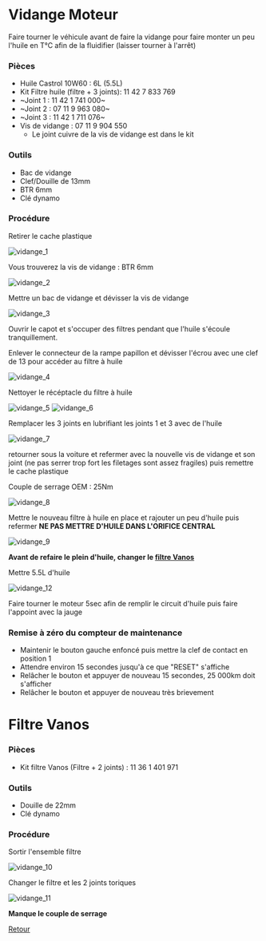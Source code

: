 # Vidange Moteur

Faire tourner le véhicule avant de faire la vidange pour faire monter un peu l'huile en T°C afin de la fluidifier (laisser tourner à l'arrêt)

### Pièces

- Huile Castrol 10W60 : 6L (5.5L)
- Kit Filtre huile (filtre + 3 joints): 11 42 7 833 769
- ~Joint 1 : 11 42 1 741 000~
- ~Joint 2 : 07 11 9 963 080~
- ~Joint 3 : 11 42 1 711 076~
- Vis de vidange : 07 11 9 904 550
  - Le joint cuivre de la vis de vidange est dans le kit

### Outils

- Bac de vidange
- Clef/Douille de 13mm
- BTR 6mm
- Clé dynamo

### Procédure

Retirer le cache plastique

![vidange_1](/pictures/vidange_1.jpg)

Vous trouverez la vis de vidange : BTR 6mm

![vidange_2](/pictures/vidange_2.jpg)

Mettre un bac de vidange et dévisser la vis de vidange

![vidange_3](/pictures/vidange_3.jpg)

Ouvrir le capot et s'occuper des filtres pendant que l'huile s'écoule tranquillement.

Enlever le connecteur de la rampe papillon et dévisser l'écrou avec une clef de 13 pour accéder au filtre à huile

![vidange_4](/pictures/vidange_4.jpg)

Nettoyer le récéptacle du filtre à huile

![vidange_5](/pictures/vidange_5.jpg)
![vidange_6](/pictures/vidange_6.jpg)

Remplacer les 3 joints en lubrifiant les joints 1 et 3 avec de l'huile

![vidange_7](/pictures/vidange_7.jpg)

retourner sous la voiture et refermer avec la nouvelle vis de vidange et son joint (ne pas serrer trop fort les filetages sont assez fragiles) puis remettre le cache plastique

Couple de serrage OEM : 25Nm

![vidange_8](/pictures/vidange_8.jpg)

Mettre le nouveau filtre à huile en place et rajouter un peu d'huile puis refermer
**NE PAS METTRE D'HUILE DANS L'ORIFICE CENTRAL**

![vidange_9](/pictures/vidange_9.jpg)

**Avant de refaire le plein d'huile, changer le [filtre Vanos](#filtre-vanos)**

Mettre 5.5L d'huile

![vidange_12](/pictures/vidange_12.jpg)

Faire tourner le moteur 5sec afin de remplir le circuit d'huile puis faire l'appoint avec la jauge

### Remise à zéro du compteur de maintenance

- Maintenir le bouton gauche enfoncé puis mettre la clef de contact en position 1
- Attendre environ 15 secondes jusqu'à ce que "RESET" s'affiche
- Relâcher le bouton et appuyer de nouveau 15 secondes, 25 000km doit s'afficher
- Relâcher le bouton et appuyer de nouveau très brievement

# Filtre Vanos

### Pièces

- Kit filtre Vanos (Filtre + 2 joints) : 11 36 1 401 971

### Outils

- Douille de 22mm
- Clé dynamo

### Procédure

Sortir l'ensemble filtre

![vidange_10](/pictures/vidange_10.jpg)

Changer le filtre et les 2 joints toriques

![vidange_11](/pictures/vidange_11.jpg)

**Manque le couple de serrage**


[Retour](/README.mkd)
